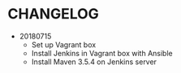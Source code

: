 # CHANGELOG

- 20180715
	- Set up Vagrant box
	- Install Jenkins in Vagrant box with Ansible
	- Install Maven 3.5.4 on Jenkins server
